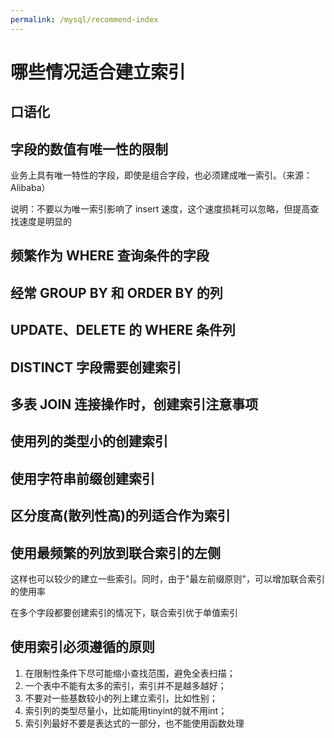 ```yaml
---
permalink: /mysql/recommend-index
---
```


# 哪些情况适合建立索引

## 口语化

## 字段的数值有唯一性的限制

业务上具有唯一特性的字段，即使是组合字段，也必须建成唯一索引。（来源：Alibaba）

说明：不要以为唯一索引影响了 insert 速度，这个速度损耗可以忽略，但提高查找速度是明显的

## 频繁作为 WHERE 查询条件的字段

## 经常 GROUP BY 和 ORDER BY 的列

## UPDATE、DELETE 的 WHERE 条件列

## DISTINCT 字段需要创建索引

## 多表 JOIN 连接操作时，创建索引注意事项

## 使用列的类型小的创建索引

## 使用字符串前缀创建索引

## 区分度高(散列性高)的列适合作为索引

## 使用最频繁的列放到联合索引的左侧

这样也可以较少的建立一些索引。同时，由于"最左前缀原则"，可以增加联合索引的使用率

在多个字段都要创建索引的情况下，联合索引优于单值索引


## 使用索引必须遵循的原则

1. 在限制性条件下尽可能缩小查找范围，避免全表扫描；
2. 一个表中不能有太多的索引，索引并不是越多越好；
3. 不要对一些基数较小的列上建立索引，比如性别；
4. 索引列的类型尽量小，比如能用tinyint的就不用int；
5. 索引列最好不要是表达式的一部分，也不能使用函数处理